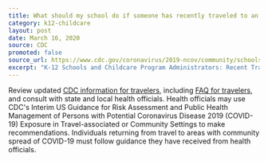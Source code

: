 ```yaml
---
title: What should my school do if someone has recently traveled to an area with COVID-19 or has a family member who has?
category: k12-childcare
layout: post
date: March 16, 2020
source: CDC
promoted: false
source_url: https://www.cdc.gov/coronavirus/2019-ncov/community/schools-childcare/schools-faq.html
excerpt: "K-12 Schools and Childcare Program Administrators: Recent Travel"
---
```


Review updated [CDC information for travelers](https://www.cdc.gov/coronavirus/2019-ncov/travelers/index.html), including [FAQ for travelers](https://www.cdc.gov/coronavirus/2019-ncov/travelers/faqs.html), and consult with state and local health officials. Health officials may use CDC's Interim US Guidance for Risk Assessment and Public Health Management of Persons with Potential Coronavirus Disease 2019 (COVID-19) Exposure in Travel-associated or Community Settings to make recommendations. Individuals returning from travel to areas with community spread of COVID-19 must follow guidance they have received from health officials.

